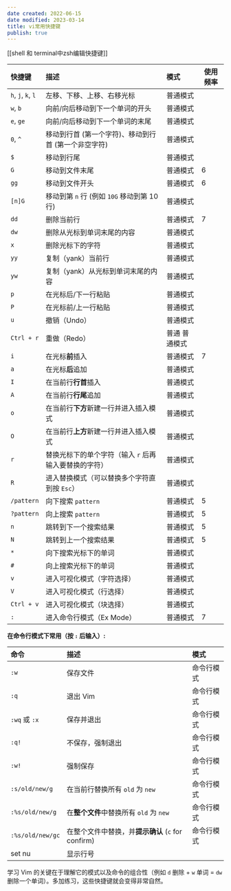 ```yaml
---
date created: 2022-06-15
date modified: 2023-03-14
title: vi常用快捷键
publish: true
---
```


[[shell 和 terminal中zsh编辑快捷键]]


| 快捷键                | 描述                              | 模式      | 使用频率 |
| :----------------- | :------------------------------ | :------ | ---- |
| `h`, `j`, `k`, `l` | 左移、下移、上移、右移光标                   | 普通模式    |      |
| `w`, `b`           | 向前/向后移动到下一个单词的开头                | 普通模式    |      |
| `e`, `ge`          | 向前/向后移动到下一个单词的末尾                | 普通模式    |      |
| `0`, `^`           | 移动到行首 (第一个字符)、移动到行首 (第一个非空字符)   | 普通模式    |      |
| `$`                | 移动到行尾                           | 普通模式    |      |
| `G`                | 移动到文件末尾                         | 普通模式    | 6    |
| `gg`               | 移动到文件开头                         | 普通模式    | 6    |
| `[n]G`             | 移动到第 `n` 行 (例如 `10G` 移动到第 10 行) | 普通模式    |      |
| `dd`               | 删除当前行                           | 普通模式    | 7    |
| `dw`               | 删除从光标到单词末尾的内容                   | 普通模式    |      |
| `x`                | 删除光标下的字符                        | 普通模式    |      |
| `yy`               | 复制（yank）当前行                     | 普通模式    |      |
| `yw`               | 复制（yank）从光标到单词末尾的内容             | 普通模式    |      |
| `p`                | 在光标后/下一行粘贴                      | 普通模式    |      |
| `P`                | 在光标前/上一行粘贴                      | 普通模式    |      |
| `u`                | 撤销（Undo）                        | 普通模式    |      |
| `Ctrl + r`         | 重做（Redo）                        | 普通 普通模式 |      |
| `i`                | 在光标**前**插入                      | 普通模式    | 7    |
| `a`                | 在光标**后**追加                      | 普通模式    |      |
| `I`                | 在当前行**行首**插入                    | 普通模式    |      |
| `A`                | 在当前行**行尾**追加                    | 普通模式    |      |
| `o`                | 在当前行**下方**新建一行并进入插入模式           | 普通模式    |      |
| `O`                | 在当前行**上方**新建一行并进入插入模式           | 普通模式    |      |
| `r`                | 替换光标下的单个字符（输入 `r` 后再输入要替换的字符）   | 普通模式    |      |
| `R`                | 进入替换模式（可以替换多个字符直到按 `Esc`）       | 普通模式    |      |
| `/pattern`         | 向下搜索 `pattern`                  | 普通模式    | 5    |
| `?pattern`         | 向上搜索 `pattern`                  | 普通模式    | 5    |
| `n`                | 跳转到下一个搜索结果                      | 普通模式    | 5    |
| `N`                | 跳转到上一个搜索结果                      | 普通模式    | 5    |
| `*`                | 向下搜索光标下的单词                      | 普通模式    |      |
| `#`                | 向上搜索光标下的单词                      | 普通模式    |      |
| `v`                | 进入可视化模式（字符选择）                   | 普通模式    |      |
| `V`                | 进入可视化模式（行选择）                    | 普通模式    |      |
| `Ctrl + v`         | 进入可视化模式（块选择）                    | 普通模式    |      |
| `:`                | 进入命令行模式（Ex Mode）                | 普通模式    | 7    |

**在命令行模式下常用（按 `:` 后输入）:**

| 命令               | 描述                                   | 模式    |
| :--------------- | :----------------------------------- | :---- |
| `:w`             | 保存文件                                 | 命令行模式 |
| `:q`             | 退出 Vim                               | 命令行模式 |
| `:wq` 或 `:x`     | 保存并退出                                | 命令行模式 |
| `:q!`            | 不保存，强制退出                             | 命令行模式 |
| `:w!`            | 强制保存                                 | 命令行模式 |
| `:s/old/new/g`   | 在当前行替换所有 `old` 为 `new`               | 命令行模式 |
| `:%s/old/new/g`  | 在**整个文件**中替换所有 `old` 为 `new`         | 命令行模式 |
| `:%s/old/new/gc` | 在整个文件中替换，并**提示确认** (`c` for confirm) | 命令行模式 |
| set nu           | 显示行号                                 |       |

学习 Vim 的关键在于理解它的模式以及命令的组合性（例如 `d` 删除 + `w` 单词 = `dw` 删除一个单词）。多加练习，这些快捷键就会变得非常自然。